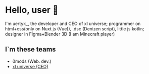# Hello, user 👏
I'm uertyk_, the developer and CEO of xl universe; programmer on html+css(only on Nuxt.js (Vue)), .dsc (Denizen script), little js kotlin; designer in Figma+Blender 3D
(I am Minecraft player)
## I`m these teams
- 0mods (Web. dev.)
- [xl universe (CEO)](https://xluniverse.ru)
<img url="https://raw.githubusercontent.com/uertyk/uertyk/refs/heads/main/lastxlsumer0001.png">
